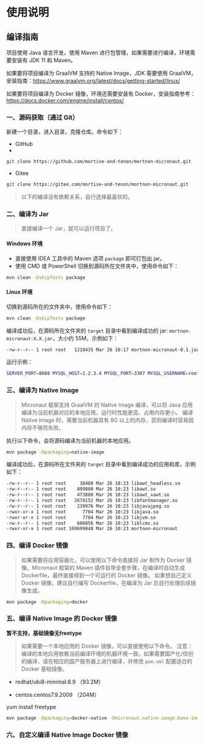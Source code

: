 # 使用说明

## 编译指南

项目使用 Java 语言开发，使用 Maven 进行包管理，如果需要进行编译，环境需要安装有 JDK 11 和 Maven。

如果要将项目编译为 GraalVM 支持的 Native Image，JDK 需要使用 GraalVM，安装指南：https://www.graalvm.org/latest/docs/getting-started/linux/

如果要将项目编译为 Docker 镜像，环境还需要安装有 Docker，安装指南参考：https://docs.docker.com/engine/install/centos/

### 一、源码获取（通过 Git）

新建一个目录，进入目录，克隆仓库。命令如下：

- GitHub
- 
```bash
git clone https://github.com/mortise-and-tenon/mortnon-micronaut.git
```

- Gitee

```bash
git clone https://gitee.com/mortise-and-tenon/mortnon-micronaut.git
```

> 以下的编译没有依赖关系，自行选择最喜欢的。

### 二、编译为 Jar

> 直接编译一个 Jar，就可以运行项目了。

#### Windows 环境

- 直接使用 IDEA 工具中的 Maven 选项 `package` 即可打包出 jar。
- 使用 CMD 或 PowerShell 切换到源码所在文件夹中，使用命令如下：

```bash
mvn clean -DskipTests package
```

#### Linux 环境

切换到源码所在的文件夹中，使用命令如下：

```bash
mvn clean -DskipTests package
```

编译成功后，在源码所在文件夹的 `target` 目录中看到编译成功的 jar: `mortnon-micronaut-X.X.jar`，大小约 55M，示例如下：

```bash
-rw-r--r-- 1 root root   1218435 Mar 26 10:17 mortnon-micronaut-0.1.jar
```

运行示例：

```bash
SERVER_PORT=8088 MYSQL_HOST=1.2.3.4 MYSQL_PORT=3307 MYSQL_USERNAME=root MYSQL_PASSWORD=mortnon_micronaut java -jar mortnon-micronaut-0.1.jar
```

### 三、编译为 Native Image

> Micronaut 框架支持 GraalVM 的 Native Image 编译，可以将 Java 应用编译为当前机器对应的本地应用，运行时性能更高、占用内存更小。
> 编译 Native Image 时，需要当前机器具有 8G 以上的内存，否则编译时容易因内存不够而失败。

执行以下命令，会将源码编译为当前机器的本地应用。

```bash
mvn package -Dpackaging=native-image
```

编译成功后，在源码所在文件夹的 `target` 目录中看到编译成功的应用和库，示例如下：

```bash
-rw-r--r-- 1 root root     38488 Mar 26 10:23 libawt_headless.so
-rw-r--r-- 1 root root    899800 Mar 26 10:23 libawt.so
-rw-r--r-- 1 root root    473880 Mar 26 10:23 libawt_xawt.so
-rw-r--r-- 1 root root   2678152 Mar 26 10:23 libfontmanager.so
-rw-r--r-- 1 root root    239976 Mar 26 10:23 libjavajpeg.so
-rwxr-xr-x 1 root root      7704 Mar 26 10:23 libjava.so
-rwxr-xr-x 1 root root      7704 Mar 26 10:23 libjvm.so
-rw-r--r-- 1 root root    606056 Mar 26 10:23 liblcms.so
-rwxr-xr-x 1 root root 169699048 Mar 26 10:23 mortnon-micronaut
```

### 四、编译 Docker 镜像

> 如果需要将应用容器化，可以使用以下命令直接将 Jar 制作为 Docker 镜像。Micronaut 框架的 Maven 插件自带全套步骤，在编译时自动生成 Dockerfile，最终直接得到一个可运行的 Docker 镜像。
> 如果想自己定义 Docker 镜像，建议自行编写 Dockerfile，在编译为 Jar 后自行处理后续镜像生成。 

```bash
mvn package -Dpackaging=docker
```

### 五、编译 Native Image 的 Docker 镜像

**暂不支持，基础镜像无freetype**

> 如果需要一个本地应用的 Docker 镜像，可以直接使用以下命令。
> 注意：编译的本地应用依赖当前编译环境的机器环境一致，如果需要国产化/信创的编译，请在相应的国产服务器上进行编译，并修改 `pom.xml` 配置适合的 Docker 基础镜像。

- redhat/ubi8-minimal:8.9 （93.2M）

- centos:centos7.9.2009 （204M）

yum install freetype


```bash
mvn package -Dpackaging=docker-native -Dmicronaut.native-image.base-image-run=ubi8:free
```

### 六、自定义编译 Native Image Docker 镜像

